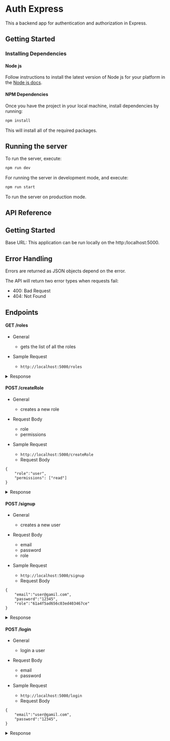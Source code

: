 # Auth Express

This a backend app for authentication and authorization in Express.

## Getting Started

### Installing Dependencies

#### Node js

Follow instructions to install the latest version of Node js for your platform in the [Node js docs](https://nodejs.org/en/).

#### NPM Dependencies

Once you have the project in your local machine, install dependencies by running:

```bash
npm install
```

This will install all of the required packages.

## Running the server

To run the server, execute:

```bash
npm run dev
```

For running the server in development mode, and execute:


```bash
npm run start
```

To run the server on production mode.

## API Reference

## Getting Started
Base URL: This application can be run locally on the http:/localhost:5000.

## Error Handling
Errors are returned as JSON objects depend on the error.

The API will return two error types when requests fail:

 - 400: Bad Request
 - 404: Not Found

## Endpoints

#### GET /roles
 - General
   - gets the list of all the roles

- Sample Request
   - `http://localhost:5000/roles`

<details>
<summary>Response</summary>

```
[
  {
    "_id": "61a4f5ad656c03ed403467ce",
    "role": "user",
    "permissions": [
      "read"
    ],
    "__v": 0
  },
  {
    "_id": "61a4f5cd656c03ed403467d0",
    "role": "admin",
    "permissions": [
      "read",
      "create",
      "update",
      "delete"
    ],
    "__v": 0
  }
]
```

</details>

#### POST /createRole
 - General
   - creates a new role
 
 - Request Body
   - role
   - permissions
 
 - Sample Request
   - `http://localhost:5000/createRole`
   - Request Body
```
{
    "role":"user",
    "permissions": ["read"]
}
```

<details>
<summary>Response</summary>

```
{
    "_id": "61a4f5ad656c03ed403467ce",
    "role": "user",
    "permissions": [
      "read"
    ],
    "__v": 0
  }
```
  
</details>

#### POST /signup
 - General
   - creates a new user
 
 - Request Body 
   - email
   - password
   - role
 
 - Sample Request
   - `http://localhost:5000/signup`
   - Request Body
```
{
    "email":"user@gamil.com",
    "password":"12345",
    "role":"61a4f5ad656c03ed403467ce"
}
```

<details>
<summary>Response</summary>

```
{
  "email": "user@gamil.com",
  "password": "$2b$10$QpGBhgYKuNAAIexxMqzJFeQNTLbPnZCWDg..1aoGmmHP9.LzH0Spm",
  "role": "61a4f5ad656c03ed403467ce",
  "_id": "61a507bf2fc1151a7a98782f",
  "__v": 0
}
```
  
</details>

#### POST /login
 - General
   - login a user
 
 - Request Body 
   - email
   - password
 
 - Sample Request
   - `http://localhost:5000/login`
   - Request Body
```
{
    "email":"user@gamil.com",
    "password":"12345",
}
```

<details>
<summary>Response</summary>

```
{
  "result": {
    "_id": "61a507bf2fc1151a7a98782f",
    "email": "user@gamil.com",
    "password": "$2b$10$QpGBhgYKuNAAIexxMqzJFeQNTLbPnZCWDg..1aoGmmHP9.LzH0Spm",
    "role": {
      "_id": "61a4f5ad656c03ed403467ce",
      "role": "user",
      "permissions": [
        "read"
      ],
      "__v": 0
    },
    "__v": 0
  },
  "token": "eyJhbGciOiJIUzI1NiIsInR5cCI6IkpXVCJ9.eyJlbWFpbCI6InVzZXIxQGdhbWlsLmNvbSIsInJvbGUiOiJ1c2VyIiwiaWF0IjoxNjM4MjA1NDg2LCJleHAiOjE2MzgyMDkwODZ9.WBpcGJ5QngMzbPl1jvTcH4HOuvPv_u7irhHd5D-HUjM"
}
```
  
</details>
